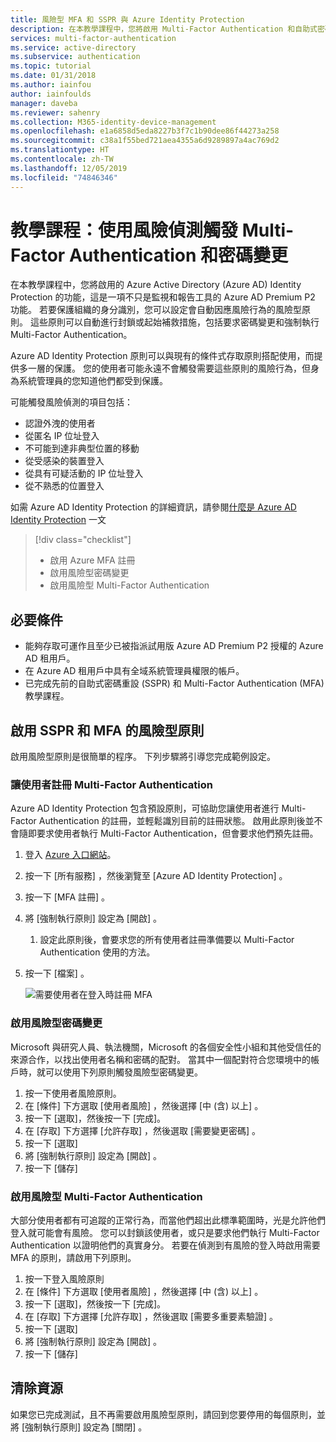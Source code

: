 ```yaml
---
title: 風險型 MFA 和 SSPR 與 Azure Identity Protection
description: 在本教學課程中，您將啟用 Multi-Factor Authentication 和自助式密碼重設的 Azure Identity Protection 整合，以減少有風險的行為。
services: multi-factor-authentication
ms.service: active-directory
ms.subservice: authentication
ms.topic: tutorial
ms.date: 01/31/2018
ms.author: iainfou
author: iainfoulds
manager: daveba
ms.reviewer: sahenry
ms.collection: M365-identity-device-management
ms.openlocfilehash: e1a6858d5eda8227b3f7c1b90dee86f44273a258
ms.sourcegitcommit: c38a1f55bed721aea4355a6d9289897a4ac769d2
ms.translationtype: HT
ms.contentlocale: zh-TW
ms.lasthandoff: 12/05/2019
ms.locfileid: "74846346"
---
```

# <a name="tutorial-use-risk-detections-to-trigger-multi-factor-authentication-and-password-changes"></a>教學課程：使用風險偵測觸發 Multi-Factor Authentication 和密碼變更

在本教學課程中，您將啟用的 Azure Active Directory (Azure AD) Identity Protection 的功能，這是一項不只是監視和報告工具的 Azure AD Premium P2 功能。 若要保護組織的身分識別，您可以設定會自動因應風險行為的風險型原則。 這些原則可以自動進行封鎖或起始補救措施，包括要求密碼變更和強制執行 Multi-Factor Authentication。

Azure AD Identity Protection 原則可以與現有的條件式存取原則搭配使用，而提供多一層的保護。 您的使用者可能永遠不會觸發需要這些原則的風險行為，但身為系統管理員的您知道他們都受到保護。

可能觸發風險偵測的項目包括：

* 認證外洩的使用者
* 從匿名 IP 位址登入
* 不可能到達非典型位置的移動
* 從受感染的裝置登入
* 從具有可疑活動的 IP 位址登入
* 從不熟悉的位置登入

如需 Azure AD Identity Protection 的詳細資訊，請參閱[什麼是 Azure AD Identity Protection](../active-directory-identityprotection.md) 一文

> [!div class="checklist"]
> * 啟用 Azure MFA 註冊
> * 啟用風險型密碼變更
> * 啟用風險型 Multi-Factor Authentication

## <a name="prerequisites"></a>必要條件

* 能夠存取可運作且至少已被指派試用版 Azure AD Premium P2 授權的 Azure AD 租用戶。
* 在 Azure AD 租用戶中具有全域系統管理員權限的帳戶。
* 已完成先前的自助式密碼重設 (SSPR) 和 Multi-Factor Authentication (MFA) 教學課程。

## <a name="enable-risk-based-policies-for-sspr-and-mfa"></a>啟用 SSPR 和 MFA 的風險型原則

啟用風險型原則是很簡單的程序。 下列步驟將引導您完成範例設定。

### <a name="enable-users-to-register-for-multi-factor-authentication"></a>讓使用者註冊 Multi-Factor Authentication

Azure AD Identity Protection 包含預設原則，可協助您讓使用者進行 Multi-Factor Authentication 的註冊，並輕鬆識別目前的註冊狀態。 啟用此原則後並不會隨即要求使用者執行 Multi-Factor Authentication，但會要求他們預先註冊。

1. 登入 [Azure 入口網站](https://portal.azure.com)。
1. 按一下 [所有服務]  ，然後瀏覽至 [Azure AD Identity Protection]  。
1. 按一下 [MFA 註冊]  。
1. 將 [強制執行原則] 設定為 [開啟]  。
   1. 設定此原則後，會要求您的所有使用者註冊準備要以 Multi-Factor Authentication 使用的方法。
1. 按一下 [檔案]  。

   ![需要使用者在登入時註冊 MFA](./media/tutorial-risk-based-sspr-mfa/risk-based-require-mfa-registration.png)

### <a name="enable-risk-based-password-changes"></a>啟用風險型密碼變更

Microsoft 與研究人員、執法機關，Microsoft 的各個安全性小組和其他受信任的來源合作，以找出使用者名稱和密碼的配對。 當其中一個配對符合您環境中的帳戶時，就可以使用下列原則觸發風險型密碼變更。

1. 按一下使用者風險原則。
1. 在 [條件]  下方選取 [使用者風險]  ，然後選擇 [中 (含) 以上]  。
1. 按一下 [選取]，然後按一下 [完成]。
1. 在 [存取]  下方選擇 [允許存取]  ，然後選取 [需要變更密碼]  。
1. 按一下 [選取]
1. 將 [強制執行原則] 設定為 [開啟]  。
1. 按一下 [儲存] 

### <a name="enable-risk-based-multi-factor-authentication"></a>啟用風險型 Multi-Factor Authentication

大部分使用者都有可追蹤的正常行為，而當他們超出此標準範圍時，光是允許他們登入就可能會有風險。 您可以封鎖該使用者，或只是要求他們執行 Multi-Factor Authentication 以證明他們的真實身分。 若要在偵測到有風險的登入時啟用需要 MFA 的原則，請啟用下列原則。

1. 按一下登入風險原則
1. 在 [條件]  下方選取 [使用者風險]  ，然後選擇 [中 (含) 以上]  。
1. 按一下 [選取]，然後按一下 [完成]。
1. 在 [存取]  下方選擇 [允許存取]  ，然後選取 [需要多重要素驗證]  。
1. 按一下 [選取]
1. 將 [強制執行原則] 設定為 [開啟]  。
1. 按一下 [儲存] 

## <a name="clean-up-resources"></a>清除資源

如果您已完成測試，且不再需要啟用風險型原則，請回到您要停用的每個原則，並將 [強制執行原則]  設定為 [關閉]  。
